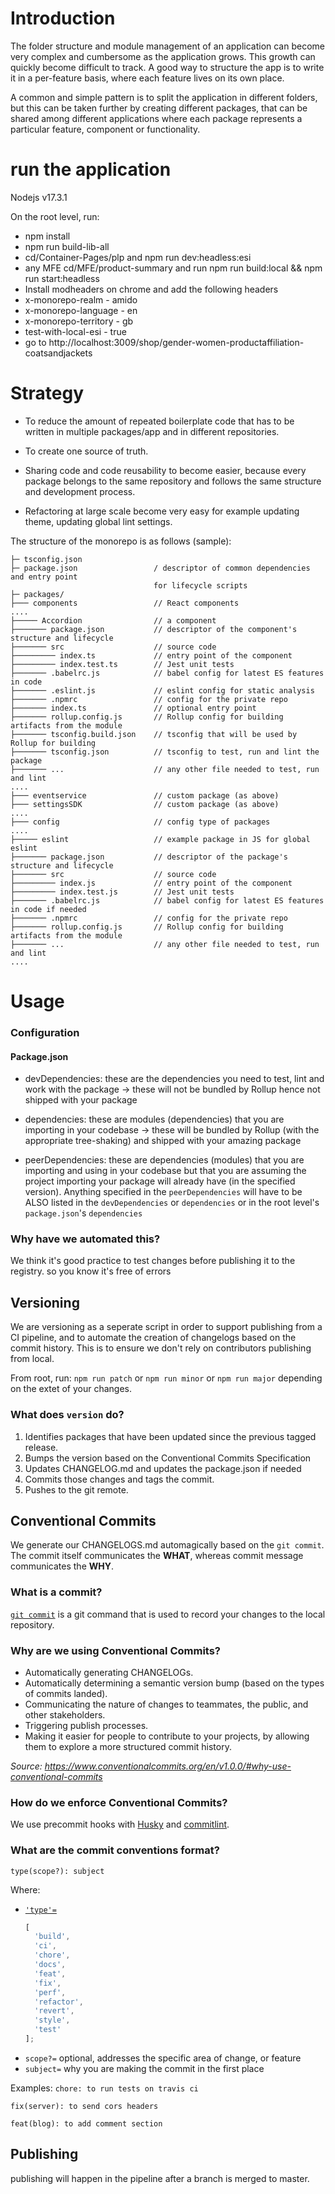 # Introduction

The folder structure and module management of an application can become very complex and cumbersome as the application grows. This growth can quickly become difficult to track. A good way to structure the app is to write it in a per-feature basis, where each feature lives on its own place.

A common and simple pattern is to split the application in different folders, but this can be taken further by creating different packages, that can be shared among different applications where each package represents a particular feature, component or functionality.


# run the application
Nodejs v17.3.1

On the root level, run:
- npm install 
- npm run build-lib-all
- cd/Container-Pages/plp and npm run dev:headless:esi
- any MFE cd/MFE/product-summary and run npm run build:local && npm run start:headless 
- Install modheaders on chrome and add the following headers
- x-monorepo-realm - amido
- x-monorepo-language - en
- x-monorepo-territory - gb
- test-with-local-esi - true
- go to http://localhost:3009/shop/gender-women-productaffiliation-coatsandjackets

# Strategy

- To reduce the amount of repeated boilerplate code that has to be written in multiple packages/app and in different repositories.

- To create one source of truth.

- Sharing code and code reusability to become easier, because every package belongs to the same repository and follows the same structure and development process.

- Refactoring at large scale become very easy for example updating theme, updating global lint settings.


The structure of the monorepo is as follows (sample):

```
├─ tsconfig.json                
├─ package.json                 / descriptor of common dependencies and entry point 
                                for lifecycle scripts
├─ packages/
├─── components     	 	    // React components
....
├───── Accordion     	 	    // a component
├─────── package.json           // descriptor of the component's structure and lifecycle
├─────── src                    // source code
├───────── index.ts             // entry point of the component
├───────── index.test.ts 	    // Jest unit tests
├─────── .babelrc.js 	        // babel config for latest ES features in code
├─────── .eslint.js 	        // eslint config for static analysis
├─────── .npmrc 	            // config for the private repo
├─────── index.ts 			    // optional entry point 
├─────── rollup.config.js	    // Rollup config for building artifacts from the module
├─────── tsconfig.build.json	// tsconfig that will be used by Rollup for building
├─────── tsconfig.json	        // tsconfig to test, run and lint the package
├─────── ...	                // any other file needed to test, run and lint
....
├─── eventservice			    // custom package (as above)
├─── settingsSDK		        // custom package (as above)
....
├─── config                     // config type of packages
....
├───── eslint                   // example package in JS for global eslint
├─────── package.json           // descriptor of the package's structure and lifecycle
├─────── src                    // source code
├───────── index.js             // entry point of the component
├───────── index.test.js 	    // Jest unit tests
├─────── .babelrc.js 	        // babel config for latest ES features in code if needed
├─────── .npmrc 	            // config for the private repo
├─────── rollup.config.js	    // Rollup config for building artifacts from the module
├─────── ...	                // any other file needed to test, run and lint
....
```

# Usage
### Configuration

#### Package.json

- devDependencies: these are the dependencies you need to test, lint and work with the package -> these will not be bundled by Rollup hence not shipped with your package

- dependencies: these are modules (dependencies) that you are importing in your codebase -> these will be bundled by Rollup (with the appropriate tree-shaking) and shipped with your amazing package

- peerDependencies: these are dependencies (modules) that you are importing and using in your codebase but that you are assuming the project importing your package will already have (in the specified version). Anything specified in the ```peerDependencies``` will have to be ALSO listed in the ```devDependencies``` or ```dependencies``` or in the root level's ```package.json```'s ```dependencies```

### Why have we automated this?

We think it's good practice to test changes before publishing it to the registry. so you know it's free of errors

## Versioning

We are versioning as a seperate script in order to support publishing from a CI pipeline, and to automate the creation of changelogs based on the commit history. This is to ensure we don't rely on contributors publishing from local.

From root, run: `npm run patch` or `npm run minor` or `npm run major` depending on the extet of your changes.

### What does `version` do?

1. Identifies packages that have been updated since the previous tagged release.
2. Bumps the version based on the Conventional Commits Specification
3. Updates CHANGELOG.md and updates the package.json if needed
4. Commits those changes and tags the commit.
5. Pushes to the git remote.
## Conventional Commits

We generate our CHANGELOGS.md automagically based on the `git commit`. The commit itself communicates the **WHAT**, whereas commit message communicates the **WHY**.

### What is a commit?

[`git commit`](https://git-scm.com/docs/git-commit) is a git command that is used to record your changes to the local repository.

### Why are we using Conventional Commits?

* Automatically generating CHANGELOGs.
* Automatically determining a semantic version bump (based on the types of commits landed).
* Communicating the nature of changes to teammates, the public, and other stakeholders.
* Triggering publish processes.
* Making it easier for people to contribute to your projects, by allowing them to explore a more structured commit history.

_Source: https://www.conventionalcommits.org/en/v1.0.0/#why-use-conventional-commits_

### How do we enforce Conventional Commits?

We use precommit hooks with [Husky](https://github.com/typicode/husky) and [commitlint](https://github.com/conventional-changelog/commitlint).

### What are the commit conventions format?

`type(scope?): subject`

Where:

* [`'type'=`](https://github.com/conventional-changelog/commitlint/tree/master/%40commitlint/config-conventional#type-enum)
  ```js
  [
    'build',
    'ci',
    'chore',
    'docs',
    'feat',
    'fix',
    'perf',
    'refactor',
    'revert',
    'style',
    'test'
  ];
  ```
* `scope?=` optional, addresses the specific area of change, or feature
* `subject=` why you are making the commit in the first place

Examples:
`chore: to run tests on travis ci`

`fix(server): to send cors headers`

`feat(blog): to add comment section`

## Publishing

publishing will happen in the pipeline after a branch is merged to master.
